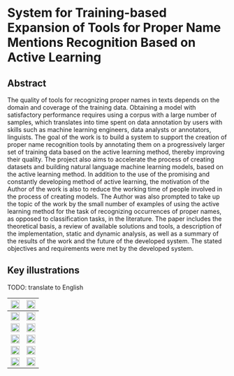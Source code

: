 # System for Training-based Expansion of Tools for Proper Name Mentions Recognition Based on Active Learning

## Abstract
The quality of tools for recognizing proper names in texts depends on the domain and coverage of the training data. Obtaining a model with satisfactory performance requires using a corpus with a large number of samples, which translates into time spent on data annotation by users with skills such as machine learning engineers, data analysts or annotators, linguists. The goal of the work is to build a system to support the creation of proper name recognition tools by annotating them on a progressively larger set of training data based on the active learning method, thereby improving their quality. The project also aims to accelerate the process of creating datasets and building natural language machine learning models, based on the active learning method. In addition to the use of the promising and constantly developing method of active learning, the motivation of the Author of the work is also to reduce the working time of people involved in the process of creating models. The Author was also prompted to take up the topic of the work by the small number of examples of using the active learning method for the task of recognizing occurrences of proper names, as opposed to classification tasks, in the literature. The paper includes the theoretical basis, a review of available solutions and tools, a description of the implementation, static and dynamic analysis, as well as a summary of the results of the work and the future of the developed system. The stated objectives and requirements were met by the developed system.

## Key illustrations
TODO: translate to English

| <img src="https://github.com/jamnicki/bachelor_thesis_project/assets/56606076/7ba84d05-06ec-4af2-bb3a-f9c7aa5bfeaf" width="100%"> | <img src="https://github.com/jamnicki/bachelor_thesis_project/assets/56606076/1900883d-8382-44ab-9ba8-38b0d86ad2e3" width="100%"> |
|:---:|:---:|
| <img src="https://github.com/jamnicki/bachelor_thesis_project/assets/56606076/f2693bdd-2c4c-46cf-9ceb-2192af5ea6c9" width="100%"> | <img src="https://github.com/jamnicki/bachelor_thesis_project/assets/56606076/c8067b03-3795-40de-901d-82693965afe6" width="100%"> |
| <img src="https://github.com/jamnicki/bachelor_thesis_project/assets/56606076/b0a85f2d-173d-4715-9cb3-e5f23838753a" width="100%"> | <img src="https://github.com/jamnicki/bachelor_thesis_project/assets/56606076/f813b3ca-86ac-4d06-b456-24f22975bc16" width="100%"> |
| <img src="https://github.com/jamnicki/bachelor_thesis_project/assets/56606076/8dd3367a-942a-4077-be0c-a7da467f558c" width="100%"> | <img src="https://github.com/jamnicki/bachelor_thesis_project/assets/56606076/8555f1e4-d05d-41a0-8db7-340864bf2fab" width="100%"> |
| <img src="https://github.com/jamnicki/bachelor_thesis_project/assets/56606076/87afeedc-b1fe-4230-a6f4-7013d11eafbb" width="100%"> | <img src="https://github.com/jamnicki/bachelor_thesis_project/assets/56606076/1321fc77-e54c-4937-a841-97a05a2a0108" width="100%"> |
| <img src="https://github.com/jamnicki/bachelor_thesis_project/assets/56606076/9af835ac-e8a0-473b-8971-26b45bee1402" width="100%"> | <img src="https://github.com/jamnicki/bachelor_thesis_project/assets/56606076/a98cfd52-8ae6-4ab4-8cb5-e227104a1c63" width="100%"> |
